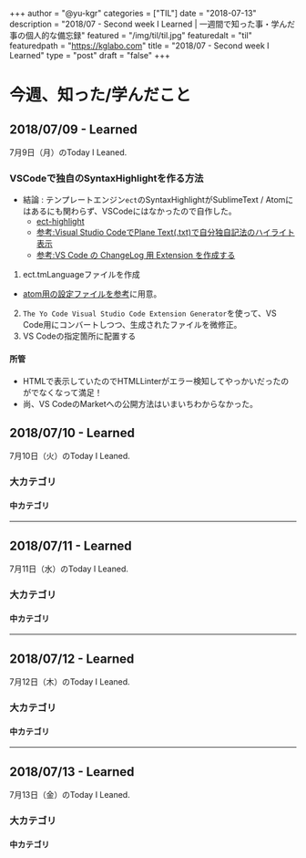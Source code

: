 +++
author = "@yu-kgr"
categories = ["TIL"]
date = "2018-07-13"
description = "2018/07 - Second week I Learned | 一週間で知った事・学んだ事の個人的な備忘録"
featured = "/img/til/til.jpg"
featuredalt = "til"
featuredpath = "https://kglabo.com"
title = "2018/07 - Second week I Learned"
type = "post"
draft = "false"
+++

# 今週、知った/学んだこと

<!-- tags = ["VSCode"] -->

## 2018/07/09 - Learned

7月9日（月）のToday I Leaned.

### VSCodeで独自のSyntaxHighlightを作る方法

- 結論 : テンプレートエンジン`ect`のSyntaxHighlightがSublimeText / Atomにはあるにも関わらず、VSCodeにはなかったので自作した。
  - [ect-highlight](https://github.com/yu-kgr/vscode-ect-syntax-highlight)
  - [参考:Visual Studio CodeでPlane Text(.txt)で自分独自記法のハイライト表示](https://prius.hateblo.jp/entry/2016/10/15/121707)
  - [参考:VS Code の ChangeLog 用 Extension を作成する](https://blog.kondoumh.com/entry/2018/01/12/084409)

1. ect.tmLanguageファイルを作成
  - [atom用の設定ファイルを参考](https://github.com/peppage/language-ect)に用意。
2. `The Yo Code Visual Studio Code Extension Generator`を使って、VS Code用にコンバートしつつ、生成されたファイルを微修正。
3. VS Codeの指定箇所に配置する

#### 所管

- HTMLで表示していたのでHTMLLinterがエラー検知してやっかいだったのがでなくなって満足！
- 尚、VS CodeのMarketへの公開方法はいまいちわからなかった。

## 2018/07/10 - Learned

7月10日（火）のToday I Leaned.

### 大カテゴリ

#### 中カテゴリ

----

## 2018/07/11 - Learned

7月11日（水）のToday I Leaned.

### 大カテゴリ

#### 中カテゴリ

---

## 2018/07/12 - Learned

7月12日（木）のToday I Leaned.

### 大カテゴリ

#### 中カテゴリ

---

## 2018/07/13 - Learned

7月13日（金）のToday I Leaned.

### 大カテゴリ

#### 中カテゴリ
